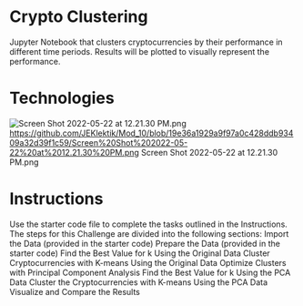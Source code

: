 # Crypto Clustering
Jupyter Notebook that clusters cryptocurrencies by their performance in different time periods.  Results will be plotted to visually represent the performance.

# Technologies
![Screen Shot 2022-05-22 at 12.21.30 PM.png]()
https://github.com/JEKlektik/Mod_10/blob/19e36a1929a9f97a0c428ddb93409a32d39f1c59/Screen%20Shot%202022-05-22%20at%2012.21.30%20PM.png
Screen Shot 2022-05-22 at 12.21.30 PM.png
# Instructions
Use the starter code file to complete the tasks outlined in the Instructions. The steps for this Challenge are divided into the following sections:
Import the Data (provided in the starter code)
Prepare the Data (provided in the starter code)
Find the Best Value for k Using the Original Data
Cluster Cryptocurrencies with K-means Using the Original Data
Optimize Clusters with Principal Component Analysis
Find the Best Value for k Using the PCA Data
Cluster the Cryptocurrencies with K-means Using the PCA Data
Visualize and Compare the Results


